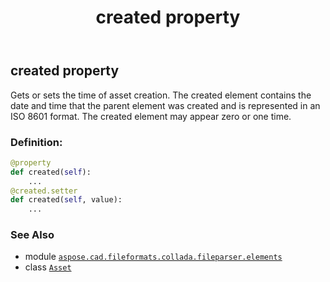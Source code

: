 ﻿---
title: created property
second_title: Aspose.CAD for Python via .NET API References
description: 
type: docs
weight: 50
url: /aspose.cad.fileformats.collada.fileparser.elements/asset/created/
is_root: false
---

## created property


Gets or sets the time of asset creation.
The created element contains the date and time that the parent element was created
and is represented in an ISO 8601 format.
The created element may appear zero or one time.
### Definition:
```python
@property
def created(self):
    ...
@created.setter
def created(self, value):
    ...
```

### See Also
* module [`aspose.cad.fileformats.collada.fileparser.elements`](../../)
* class [`Asset`](/cad/python-net/aspose.cad.fileformats.collada.fileparser.elements/asset)
